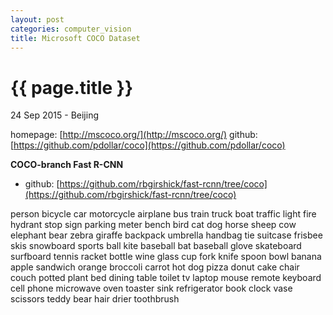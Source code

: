 ```yaml
---
layout: post
categories: computer_vision
title: Microsoft COCO Dataset
---
```


{{ page.title }}
================

<p class="meta">24 Sep 2015 - Beijing</p>

homepage: [http://mscoco.org/](http://mscoco.org/)
github: [https://github.com/pdollar/coco](https://github.com/pdollar/coco)

**COCO-branch Fast R-CNN**

- github: [https://github.com/rbgirshick/fast-rcnn/tree/coco](https://github.com/rbgirshick/fast-rcnn/tree/coco)

person
bicycle
car
motorcycle
airplane
bus
train
truck
boat
traffic light
fire hydrant
stop sign
parking meter
bench
bird
cat
dog
horse
sheep
cow
elephant
bear
zebra
giraffe
backpack
umbrella
handbag
tie
suitcase
frisbee
skis
snowboard
sports ball
kite
baseball bat
baseball glove
skateboard
surfboard
tennis racket
bottle
wine glass
cup
fork
knife
spoon
bowl
banana
apple
sandwich
orange
broccoli
carrot
hot dog
pizza
donut
cake
chair
couch
potted plant
bed
dining table
toilet
tv
laptop
mouse
remote
keyboard
cell phone
microwave
oven
toaster
sink
refrigerator
book
clock
vase
scissors
teddy bear
hair drier
toothbrush
